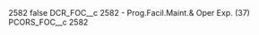 <?xml version="1.0" encoding="UTF-8"?>
<CustomMetadata xmlns="http://soap.sforce.com/2006/04/metadata" xmlns:xsi="http://www.w3.org/2001/XMLSchema-instance" xmlns:xsd="http://www.w3.org/2001/XMLSchema">
    <label>2582</label>
    <protected>false</protected>
    <values>
        <field>DCR_FOC__c</field>
        <value xsi:type="xsd:string">2582 - Prog.Facil.Maint.&amp; Oper Exp. (37)</value>
    </values>
    <values>
        <field>PCORS_FOC__c</field>
        <value xsi:type="xsd:string">2582</value>
    </values>
</CustomMetadata>
